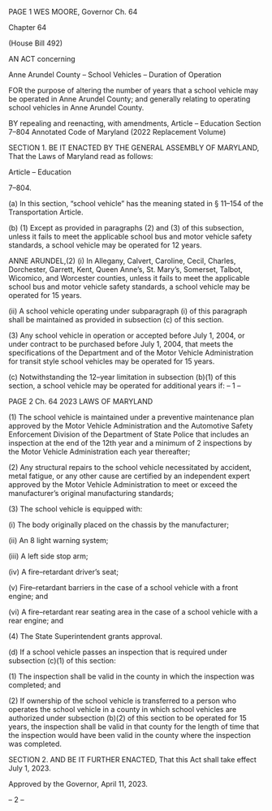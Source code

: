 PAGE 1
WES MOORE, Governor Ch. 64

Chapter 64

(House Bill 492)

AN ACT concerning

Anne Arundel County – School Vehicles – Duration of Operation

FOR the purpose of altering the number of years that a school vehicle may be operated in
Anne Arundel County; and generally relating to operating school vehicles in Anne
Arundel County.

BY repealing and reenacting, with amendments,
Article – Education
Section 7–804
Annotated Code of Maryland
(2022 Replacement Volume)

SECTION 1. BE IT ENACTED BY THE GENERAL ASSEMBLY OF MARYLAND,
That the Laws of Maryland read as follows:

Article – Education

7–804.

(a) In this section, “school vehicle” has the meaning stated in § 11–154 of the
Transportation Article.

(b) (1) Except as provided in paragraphs (2) and (3) of this subsection, unless
it fails to meet the applicable school bus and motor vehicle safety standards, a school vehicle
may be operated for 12 years.

ANNE ARUNDEL,(2) (i) In Allegany, Calvert, Caroline, Cecil, Charles,
Dorchester, Garrett, Kent, Queen Anne’s, St. Mary’s, Somerset, Talbot, Wicomico, and
Worcester counties, unless it fails to meet the applicable school bus and motor vehicle safety
standards, a school vehicle may be operated for 15 years.

(ii) A school vehicle operating under subparagraph (i) of this
paragraph shall be maintained as provided in subsection (c) of this section.

(3) Any school vehicle in operation or accepted before July 1, 2004, or under
contract to be purchased before July 1, 2004, that meets the specifications of the
Department and of the Motor Vehicle Administration for transit style school vehicles may
be operated for 15 years.

(c) Notwithstanding the 12–year limitation in subsection (b)(1) of this section, a
school vehicle may be operated for additional years if:
– 1 –

PAGE 2
Ch. 64 2023 LAWS OF MARYLAND

(1) The school vehicle is maintained under a preventive maintenance plan
approved by the Motor Vehicle Administration and the Automotive Safety Enforcement
Division of the Department of State Police that includes an inspection at the end of the 12th
year and a minimum of 2 inspections by the Motor Vehicle Administration each year
thereafter;

(2) Any structural repairs to the school vehicle necessitated by accident,
metal fatigue, or any other cause are certified by an independent expert approved by the
Motor Vehicle Administration to meet or exceed the manufacturer’s original manufacturing
standards;

(3) The school vehicle is equipped with:

(i) The body originally placed on the chassis by the manufacturer;

(ii) An 8 light warning system;

(iii) A left side stop arm;

(iv) A fire–retardant driver’s seat;

(v) Fire–retardant barriers in the case of a school vehicle with a
front engine; and

(vi) A fire–retardant rear seating area in the case of a school vehicle
with a rear engine; and

(4) The State Superintendent grants approval.

(d) If a school vehicle passes an inspection that is required under subsection (c)(1)
of this section:

(1) The inspection shall be valid in the county in which the inspection was
completed; and

(2) If ownership of the school vehicle is transferred to a person who
operates the school vehicle in a county in which school vehicles are authorized under
subsection (b)(2) of this section to be operated for 15 years, the inspection shall be valid in
that county for the length of time that the inspection would have been valid in the county
where the inspection was completed.

SECTION 2. AND BE IT FURTHER ENACTED, That this Act shall take effect July
1, 2023.

Approved by the Governor, April 11, 2023.

– 2 –